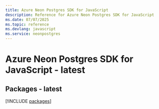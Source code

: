 ```yaml
---
title: Azure Neon Postgres SDK for JavaScript
description: Reference for Azure Neon Postgres SDK for JavaScript
ms.date: 07/07/2025
ms.topic: reference
ms.devlang: javascript
ms.service: neonpostgres
---
```

# Azure Neon Postgres SDK for JavaScript - latest
## Packages - latest
[!INCLUDE [packages](neon-postgres-index.md)]